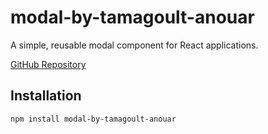 # modal-by-tamagoult-anouar

A simple, reusable modal component for React applications.

[GitHub Repository](https://github.com/ton-utilisateur/modal-by-tamagoult-anouar)

## Installation

```bash
npm install modal-by-tamagoult-anouar
